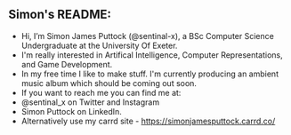 ## Simon's README:
- Hi, I’m Simon James Puttock (@sentinal-x), a BSc Computer Science Undergraduate at the University Of Exeter.
- I'm really interested in Artifical Intelligence, Computer Representations, and Game Development.
- In my free time I like to make stuff. I'm currently producing an ambient music album which should be coming out soon.
- If you want to reach me you can find me at: 
- @sentinal_x on Twitter and Instagram
- Simon Puttock on LinkedIn.
- Alternatively use my carrd site - https://simonjamesputtock.carrd.co/

<!---
sentinal-x/sentinal-x is a ✨ special ✨ repository because its `README.md` (this file) appears on your GitHub profile.
You can click the Preview link to take a look at your changes.
--->
